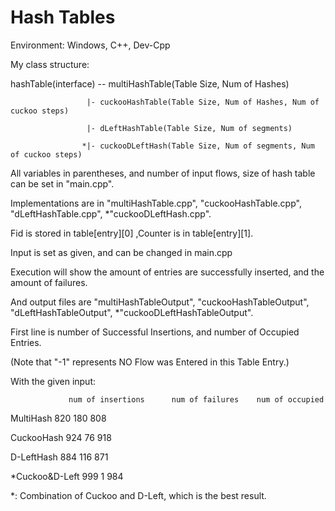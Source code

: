 # Hash Tables

Environment: Windows, C++, Dev-Cpp

My class structure:

hashTable(interface) -- multiHashTable(Table Size, Num of Hashes)

                     |- cuckooHashTable(Table Size, Num of Hashes, Num of cuckoo steps)

                     |- dLeftHashTable(Table Size, Num of segments)

                    *|- cuckooDLeftHash(Table Size, Num of segments, Num of cuckoo steps)

All variables in parentheses, and number of input flows, size of hash table can be set in "main.cpp".

Implementations are in "multiHashTable.cpp", "cuckooHashTable.cpp", "dLeftHashTable.cpp", *"cuckooDLeftHash.cpp".


Fid is stored in table[entry][0] ,Counter is in table[entry][1].

Input is set as given, and can be changed in main.cpp

Execution will show the amount of entries are successfully inserted, and the amount of failures.

And output files are "multiHashTableOutput", "cuckooHashTableOutput", "dLeftHashTableOutput", *"cuckooDLeftHashTableOutput".

First line is number of Successful Insertions, and number of Occupied Entries.

(Note that "-1" represents NO Flow was Entered in this Table Entry.)


With the given input:

                 num of insertions      num of failures    num of occupied

MultiHash             820                    180                808

CuckooHash            924                    76                 918

D-LeftHash            884                    116                871

*Cuckoo&D-Left        999                     1                 984

*: Combination of Cuckoo and D-Left, which is the best result.